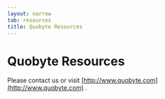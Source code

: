 ```yaml
---
layout: narrow
tab: resources
title: Quobyte Resources
---
```


# Quobyte Resources

Please contact us or visit [http://www.quobyte.com](http://www.quobyte.com) .
